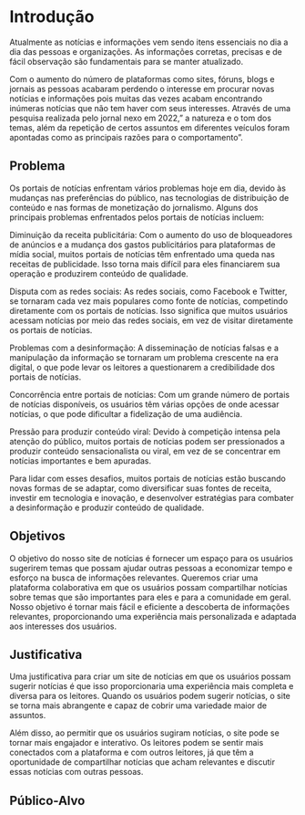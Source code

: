 # Introdução

Atualmente as notícias e informações vem sendo itens essenciais no dia a dia das pessoas e  organizações. As informações corretas, precisas e de fácil observação são fundamentais para se manter atualizado. 

Com o aumento do número de plataformas como sites, fóruns, blogs e jornais as pessoas acabaram perdendo o interesse em procurar novas notícias e informações pois muitas das vezes acabam encontrando inúmeras notícias que não tem haver com seus interesses. Através de uma pesquisa realizada pelo jornal nexo em 2022,” a natureza e o tom dos temas, além da repetição de certos assuntos em diferentes veículos foram apontadas como as principais razões para o comportamento”.


## Problema
Os portais de notícias enfrentam vários problemas hoje em dia, devido às mudanças nas preferências do público, nas tecnologias de distribuição de conteúdo e nas formas de monetização do jornalismo. Alguns dos principais problemas enfrentados pelos portais de notícias incluem:

Diminuição da receita publicitária: Com o aumento do uso de bloqueadores de anúncios e a mudança dos gastos publicitários para plataformas de mídia social, muitos portais de notícias têm enfrentado uma queda nas receitas de publicidade. Isso torna mais difícil para eles financiarem sua operação e produzirem conteúdo de qualidade.

Disputa com as redes sociais: As redes sociais, como Facebook e Twitter, se tornaram cada vez mais populares como fonte de notícias, competindo diretamente com os portais de notícias. Isso significa que muitos usuários acessam notícias por meio das redes sociais, em vez de visitar diretamente os portais de notícias.

Problemas com a desinformação: A disseminação de notícias falsas e a manipulação da informação se tornaram um problema crescente na era digital, o que pode levar os leitores a questionarem a credibilidade dos portais de notícias.

Concorrência entre portais de notícias: Com um grande número de portais de notícias disponíveis, os usuários têm várias opções de onde acessar notícias, o que pode dificultar a fidelização de uma audiência.

Pressão para produzir conteúdo viral: Devido à competição intensa pela atenção do público, muitos portais de notícias podem ser pressionados a produzir conteúdo sensacionalista ou viral, em vez de se concentrar em notícias importantes e bem apuradas.

Para lidar com esses desafios, muitos portais de notícias estão buscando novas formas de se adaptar, como diversificar suas fontes de receita, investir em tecnologia e inovação, e desenvolver estratégias para combater a desinformação e produzir conteúdo de qualidade.


## Objetivos

O objetivo do nosso site de notícias é fornecer um espaço para os usuários sugerirem temas que possam ajudar outras pessoas a economizar tempo e esforço na busca de informações relevantes. Queremos criar uma plataforma colaborativa em que os usuários possam compartilhar notícias sobre temas que são importantes para eles e para a comunidade em geral. Nosso objetivo é tornar mais fácil e eficiente a descoberta de informações relevantes, proporcionando uma experiência mais personalizada e adaptada aos interesses dos usuários.


## Justificativa

Uma justificativa para criar um site de notícias em que os usuários possam sugerir notícias é que isso proporcionaria uma experiência mais completa e diversa para os leitores. Quando os usuários podem sugerir notícias, o site se torna mais abrangente e capaz de cobrir uma variedade maior de assuntos.

Além disso, ao permitir que os usuários sugiram notícias, o site pode se tornar mais engajador e interativo. Os leitores podem se sentir mais conectados com a plataforma e com outros leitores, já que têm a oportunidade de compartilhar notícias que acham relevantes e discutir essas notícias com outras pessoas.

## Público-Alvo

